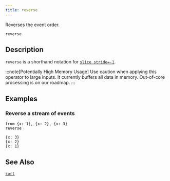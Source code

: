 ```yaml
---
title: reverse
---
```


Reverses the event order.

```tql
reverse
```

## Description

`reverse` is a shorthand notation for [`slice stride=-1`](slice).

:::note[Potentially High Memory Usage]
Use caution when applying this operator to large inputs. It currently buffers
all data in memory. Out-of-core processing is on our roadmap.
:::

## Examples

### Reverse a stream of events

```tql
from {x: 1}, {x: 2}, {x: 3}
reverse
```

```tql
{x: 3}
{x: 2}
{x: 1}
```

## See Also

[`sort`](sort)
